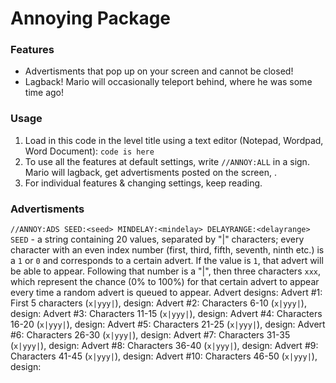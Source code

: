 # Annoying Package
### Features
- Advertisments that pop up on your screen and cannot be closed!
- Lagback! Mario will occasionally teleport behind, where he was some time ago!
### Usage
1. Load in this code in the level title using a text editor (Notepad, Wordpad, Word Document): `code is here`
2. To use all the features at default settings, write `//ANNOY:ALL` in a sign. Mario will lagback, get advertisments posted on the screen, <more>.
3. For individual features & changing settings, keep reading.

### Advertisments
`//ANNOY:ADS SEED:<seed> MINDELAY:<mindelay> DELAYRANGE:<delayrange>`
`SEED` - a string containing 20 values, separated by "|" characters; every character with an even index number (first, third, fifth, seventh, ninth etc.) is a `1` or `0` and corresponds to a certain advert. If the value is `1`, that advert will be able to appear. Following that number is a "|", then three characters `xxx`, which represent the chance (0% to 100%) for that certain advert to appear every time a random advert is queued to appear. Advert designs:
Advert #1: First 5 characters (`x|yyy|`), design: <link1>
Advert #2: Characters 6-10 (`x|yyy|`), design: <link2>
Advert #3: Characters 11-15 (`x|yyy|`), design: <link3>
Advert #4: Characters 16-20 (`x|yyy|`), design: <link4>
Advert #5: Characters 21-25 (`x|yyy|`), design: <link5>
Advert #6: Characters 26-30 (`x|yyy|`), design: <link6>
Advert #7: Characters 31-35 (`x|yyy|`), design: <link7>
Advert #8: Characters 36-40 (`x|yyy|`), design: <link8>
Advert #9: Characters 41-45 (`x|yyy|`), design: <link9>
Advert #10: Characters 46-50 (`x|yyy|`), design: <link10>
